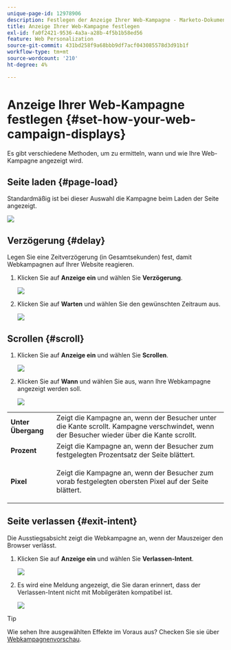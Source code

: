 ```yaml
---
unique-page-id: 12978906
description: Festlegen der Anzeige Ihrer Web-Kampagne - Marketo-Dokumente - Produktdokumentation
title: Anzeige Ihrer Web-Kampagne festlegen
exl-id: fa0f2421-9536-4a3a-a28b-4f5b1b58ed56
feature: Web Personalization
source-git-commit: 431bd258f9a68bbb9df7acf043085578d3d91b1f
workflow-type: tm+mt
source-wordcount: '210'
ht-degree: 4%

---
```


# Anzeige Ihrer Web-Kampagne festlegen {#set-how-your-web-campaign-displays}

Es gibt verschiedene Methoden, um zu ermitteln, wann und wie Ihre Web-Kampagne angezeigt wird.

## Seite laden {#page-load}

Standardmäßig ist bei dieser Auswahl die Kampagne beim Laden der Seite angezeigt.

![](assets/pl1.png)

## Verzögerung {#delay}

Legen Sie eine Zeitverzögerung (in Gesamtsekunden) fest, damit Webkampagnen auf Ihrer Website reagieren.

1. Klicken Sie auf **Anzeige ein** und wählen Sie **Verzögerung**.

   ![](assets/d1.png)

1. Klicken Sie auf **Warten** und wählen Sie den gewünschten Zeitraum aus.

   ![](assets/d2.png)

## Scrollen {#scroll}

1. Klicken Sie auf **Anzeige ein** und wählen Sie **Scrollen**.

   ![](assets/s1.png)

1. Klicken Sie auf **Wann** und wählen Sie aus, wann Ihre Webkampagne angezeigt werden soll.

   ![](assets/s2.png)

<table> 
 <tbody> 
  <tr> 
   <td><strong>Unter Übergang</strong></td> 
   <td>Zeigt die Kampagne an, wenn der Besucher unter die Kante scrollt. Kampagne verschwindet, wenn der Besucher wieder über die Kante scrollt.</td> 
  </tr> 
  <tr> 
   <td><strong>Prozent</strong></td> 
   <td>Zeigt die Kampagne an, wenn der Besucher zum festgelegten Prozentsatz der Seite blättert.</td> 
  </tr> 
  <tr> 
   <td><strong>Pixel</strong></td> 
   <td><p>Zeigt die Kampagne an, wenn der Besucher zum vorab festgelegten obersten Pixel auf der Seite blättert.</p></td> 
  </tr> 
 </tbody> 
</table>

## Seite verlassen {#exit-intent}

Die Ausstiegsabsicht zeigt die Webkampagne an, wenn der Mauszeiger den Browser verlässt.

1. Klicken Sie auf **Anzeige ein** und wählen Sie **Verlassen-Intent**.

   ![](assets/ei1.png)

1. Es wird eine Meldung angezeigt, die Sie daran erinnert, dass der Verlassen-Intent nicht mit Mobilgeräten kompatibel ist.

   ![](assets/ei2.png)

>[!TIP]
>
>Wie sehen Ihre ausgewählten Effekte im Voraus aus? Checken Sie sie über [Webkampagnenvorschau](/help/marketo/product-docs/web-personalization/working-with-web-campaigns/preview-and-test-a-web-campaign.md).
